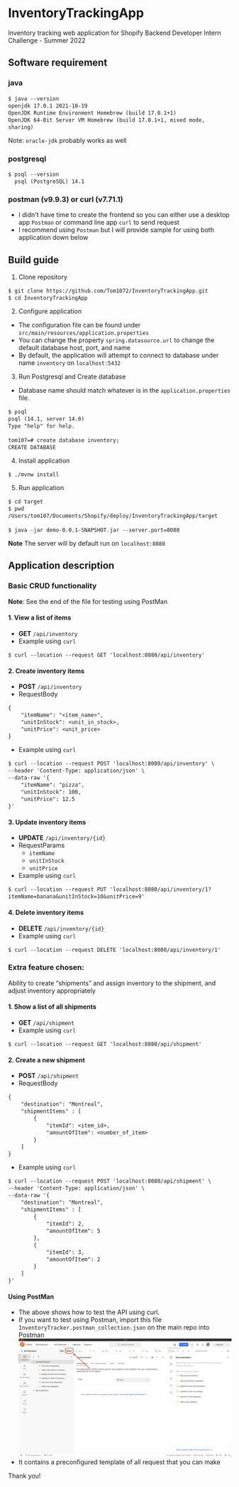 # InventoryTrackingApp
Inventory tracking web application for Shopify Backend Developer Intern Challenge - Summer 2022

## Software requirement
### java
```
$ java --version
openjdk 17.0.1 2021-10-19
OpenJDK Runtime Environment Homebrew (build 17.0.1+1)
OpenJDK 64-Bit Server VM Homebrew (build 17.0.1+1, mixed mode, sharing)
```
Note: `oracle-jdk` probably works as well

### postgresql
```
$ psql --version
  psql (PostgreSQL) 14.1
```
### postman (v9.9.3) or curl (v7.71.1)
- I didn't have time to create the frontend so you can either use a desktop app `Postman` or command line app `curl` to
  send request  
- I recommend using `Postman` but I will provide sample for using both application down below

## Build guide
1. Clone repository
```
$ git clone https://github.com/Tom1072/InventoryTrackingApp.git
$ cd InventoryTrackingApp
```

2. Configure application
  - The configuration file can be found under `src/main/resources/application.properties`
  - You can change the property `spring.datasource.url` to change the default database host, port, and name
  - By default, the application will attempt to connect to database under name `inventory` on `localhost:5432`

3. Run Postgresql and Create database
  - Database name should match whatever is in the `application.properties` file.
```
$ psql
psql (14.1, server 14.0)
Type "help" for help.

tom107=# create database inventory;
CREATE DATABASE
```

4. Install application
```
$ ./mvnw install
```

5. Run application
```
$ cd target
$ pwd
/Users/tom107/Documents/Shopify/deploy/InventoryTrackingApp/target

$ java -jar demo-0.0.1-SNAPSHOT.jar --server.port=8080
```

**Note** The server will by default run on `localhost:8080`

## Application description

### Basic CRUD functionality
**Note**: See the end of the file for testing using PostMan
#### 1. View a list of items
- **GET** `/api/inventory`
- Example using `curl`
```
$ curl --location --request GET 'localhost:8080/api/inventory'
```

#### 2. Create inventory items
- **POST** `/api/inventory`
- RequestBody
```
{
    "itemName": "<item_name>",
    "unitInStock": <unit_in_stock>,
    "unitPrice": <unit_price>
}
```
- Example using `curl`
```
$ curl --location --request POST 'localhost:8080/api/inventory' \
--header 'Content-Type: application/json' \
--data-raw '{
    "itemName": "pizza",
    "unitInStock": 100,
    "unitPrice": 12.5
}'
```

#### 3. Update inventory items
- **UPDATE** `/api/inventory/{id}`
- RequestParams
  - `itemName`
  - `unitInStock`
  - `unitPrice`
- Example using `curl`
```
$ curl --location --request PUT 'localhost:8080/api/inventory/1?itemName=banana&unitInStock=10&unitPrice=9'
```

#### 4. Delete inventory items
- **DELETE** `/api/inventory/{id}`
- Example using `curl`
```
$ curl --location --request DELETE 'localhost:8080/api/inventory/1'
```

### Extra feature chosen:
Ability to create “shipments” and assign inventory to the shipment, and adjust inventory appropriately  
#### 1. Show a list of all shipments
- **GET** `/api/shipment`
- Example using `curl`
```
$ curl --location --request GET 'localhost:8080/api/shipment'
```

#### 2. Create a new shipment
- **POST** `/api/shipment`
- RequestBody
```
{
    "destination": "Montreal",
    "shipmentItems" : [
        {
            "itemId": <item_id>,
            "amountOfItem": <number_of_item>
        }
    ]
}
```
- Example using `curl`
```
$ curl --location --request POST 'localhost:8080/api/shipment' \
--header 'Content-Type: application/json' \
--data-raw '{
    "destination": "Montreal",
    "shipmentItems" : [
        {
            "itemId": 2,
            "amountOfItem": 5
        },
        {
            "itemId": 3,
            "amountOfItem": 2
        }
    ]
}'
```

#### Using PostMan
- The above shows how to test the API using curl.
- If you want to test using Postman, import this file `InventoryTracker.postman_collection.json` on the main repo into
  Postman
  ![alt text](postman_import_guide.png)
- It contains a preconfigured template of all request that you can make

Thank you!

